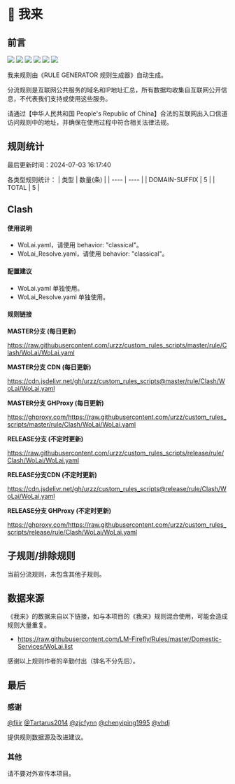 # 🧸 我来

## 前言

![](https://shields.io/badge/-移除重复规则-ff69b4) ![](https://shields.io/badge/-DOMAIN与DOMAIN--SUFFIX合并-green) ![](https://shields.io/badge/-DOMAIN--SUFFIX间合并-critical) ![](https://shields.io/badge/-DOMAIN与DOMAIN--KEYWORD合并-9cf) ![](https://shields.io/badge/-DOMAIN--SUFFIX与DOMAIN--KEYWORD合并-blue) ![](https://shields.io/badge/-IP--CIDR(6)合并-blueviolet) 

我来规则由《RULE GENERATOR 规则生成器》自动生成。

分流规则是互联网公共服务的域名和IP地址汇总，所有数据均收集自互联网公开信息，不代表我们支持或使用这些服务。

请通过【中华人民共和国 People's Republic of China】合法的互联网出入口信道访问规则中的地址，并确保在使用过程中符合相关法律法规。

## 规则统计

最后更新时间：2024-07-03 16:17:40

各类型规则统计：
| 类型 | 数量(条)  | 
| ---- | ----  |
| DOMAIN-SUFFIX | 5  | 
| TOTAL | 5  | 


## Clash 

#### 使用说明
- WoLai.yaml，请使用 behavior: "classical"。
- WoLai_Resolve.yaml，请使用 behavior: "classical"。

#### 配置建议
- WoLai.yaml 单独使用。
- WoLai_Resolve.yaml 单独使用。

#### 规则链接
**MASTER分支 (每日更新)**

https://raw.githubusercontent.com/urzz/custom_rules_scripts/master/rule/Clash/WoLai/WoLai.yaml

**MASTER分支 CDN (每日更新)**

https://cdn.jsdelivr.net/gh/urzz/custom_rules_scripts@master/rule/Clash/WoLai/WoLai.yaml

**MASTER分支 GHProxy (每日更新)**

https://ghproxy.com/https://raw.githubusercontent.com/urzz/custom_rules_scripts/master/rule/Clash/WoLai/WoLai.yaml

**RELEASE分支 (不定时更新)**

https://raw.githubusercontent.com/urzz/custom_rules_scripts/release/rule/Clash/WoLai/WoLai.yaml

**RELEASE分支CDN (不定时更新)**

https://cdn.jsdelivr.net/gh/urzz/custom_rules_scripts@release/rule/Clash/WoLai/WoLai.yaml

**RELEASE分支 GHProxy (不定时更新)**

https://ghproxy.com/https://raw.githubusercontent.com/urzz/custom_rules_scripts/release/rule/Clash/WoLai/WoLai.yaml

## 子规则/排除规则


当前分流规则，未包含其他子规则。

## 数据来源

《我来》的数据来自以下链接，如与本项目的《我来》规则混合使用，可能会造成规则大量重复。

- https://raw.githubusercontent.com/LM-Firefly/Rules/master/Domestic-Services/WoLai.list


感谢以上规则作者的辛勤付出（排名不分先后）。

## 最后

### 感谢

[@fiiir](https://github.com/fiiir) [@Tartarus2014](https://github.com/Tartarus2014) [@zjcfynn](https://github.com/zjcfynn) [@chenyiping1995](https://github.com/chenyiping1995) [@vhdj](https://github.com/vhdj)

提供规则数据源及改进建议。

### 其他

请不要对外宣传本项目。